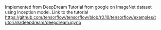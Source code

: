 Implemented from DeepDream Tutorial from google on ImageNet dataset using Inception model. Link to the tutorial https://github.com/tensorflow/tensorflow/blob/r0.10/tensorflow/examples/tutorials/deepdream/deepdream.ipynb

